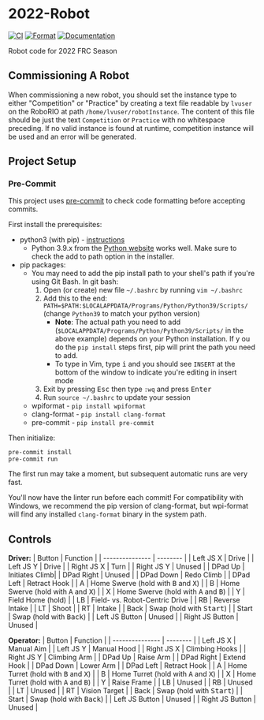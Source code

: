 # 2022-Robot

[![CI](https://github.com/FRC1756-Argos/2022-Robot/actions/workflows/ci.yml/badge.svg)](https://github.com/FRC1756-Argos/2022-Robot/actions/workflows/ci.yml) [![Format](https://github.com/FRC1756-Argos/2022-Robot/actions/workflows/format.yml/badge.svg)](https://github.com/FRC1756-Argos/2022-Robot/actions/workflows/format.yml) [![Documentation](https://github.com/FRC1756-Argos/2022-Robot/actions/workflows/doxygen.yml/badge.svg)](https://github.com/FRC1756-Argos/2022-Robot/actions/workflows/doxygen.yml)

Robot code for 2022 FRC Season

## Commissioning A Robot

When commissioning a new robot, you should set the instance type to either "Competition" or "Practice" by creating a text file readable by `lvuser` on the RoboRIO at path `/home/lvuser/robotInstance`.  The content of this file should be just the text `Competition` or `Practice` with no whitespace preceding.  If no valid instance is found at runtime, competition instance will be used and an error will be generated.

## Project Setup

### Pre-Commit

This project uses [pre-commit](https://pre-commit.com/) to check code formatting before accepting commits.

First install the prerequisites:

* python3 (with pip) - [instructions](https://realpython.com/installing-python/)
  * Python 3.9.x from the [Python website](https://www.python.org/downloads/) works well.  Make sure to check the add to path option in the installer.
* pip packages:
  * You may need to add the pip install path to your shell's path if you're using Git Bash.  In git bash:
    1. Open (or create) new file `~/.bashrc` by running `vim ~/.bashrc`
    2. Add this to the end: `PATH=$PATH:$LOCALAPPDATA/Programs/Python/Python39/Scripts/` (change `Python39` to match your python version)
       * **Note**: The actual path you need to add (`$LOCALAPPDATA/Programs/Python/Python39/Scripts/` in the above example) depends on your Python installation.  If y ou do the `pip install` steps first, pip will print the path you need to add.
       * To type in Vim, type <kbd>i</kbd> and you should see `INSERT` at the bottom of the window to indicate you're editing in insert mode
    3. Exit by pressing <kbd>Esc</kbd> then type `:wq` and press <kbd>Enter</kbd>
    4. Run `source ~/.bashrc` to update your session
  * wpiformat - `pip install wpiformat`
  * clang-format - `pip install clang-format`
  * pre-commit - `pip install pre-commit`

Then initialize:

```
pre-commit install
pre-commit run
```

The first run may take a moment, but subsequent automatic runs are very fast.

You'll now have the linter run before each commit!  For compatibility with Windows, we recommend the pip version of clang-format, but wpi-format will find any installed `clang-format` binary in the system path.

## Controls

**Driver:**
| Button          | Function |
| --------------- | -------- |
| Left JS X       | Drive |
| Left JS Y       | Drive |
| Right JS X      | Turn |
| Right JS Y      | Unused |
| DPad Up         | Initiates Climb|
| DPad Right      | Unused |
| DPad Down       | Redo Climb |
| DPad Left       | Retract Hook |
| A               | Home Swerve (hold with <kbd>B</kbd> and <kbd>X</kbd>) |
| B               | Home Swerve (hold with <kbd>A</kbd> and <kbd>X</kbd>) |
| X               | Home Swerve (hold with <kbd>A</kbd> and <kbd>B</kbd>) |
| Y               | Field Home (hold) |
| LB              | Field- vs. Robot-Centric Drive |
| RB              | Reverse Intake |
| LT              | Shoot |
| RT              | Intake |
| Back            | Swap (hold with <kbd>Start</kbd>) |
| Start           | Swap (hold with <kbd>Back</kbd>) |
| Left JS Button  | Unused |
| Right JS Button | Unused |

**Operator:**
| Button          | Function |
| --------------- | -------- |
| Left JS X       | Manual Aim |
| Left JS Y       | Manual Hood |
| Right JS X      | Climbing Hooks |
| Right JS Y      | Climbing Arm |
| DPad Up         | Raise Arm |
| DPad Right      | Extend Hook |
| DPad Down       | Lower Arm |
| DPad Left       | Retract Hook |
| A               | Home Turret (hold with <kbd>B</kbd> and <kbd>X</kbd>) |
| B               | Home Turret (hold with <kbd>A</kbd> and <kbd>X</kbd>) |
| X               | Home Turret (hold with <kbd>A</kbd> and <kbd>B</kbd>) |
| Y               | Raise Frame |
| LB              | Unused |
| RB              | Unused |
| LT              | Unused |
| RT              | Vision Target |
| Back            | Swap (hold with <kbd>Start</kbd>) |
| Start           | Swap (hold with <kbd>Back</kbd>) |
| Left JS Button  | Unused |
| Right JS Button | Unused |
